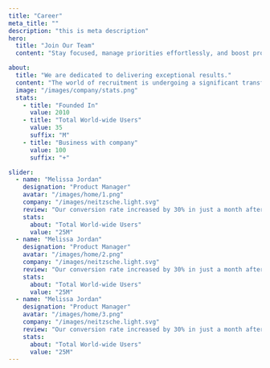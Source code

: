 ```yaml
---
title: "Career"
meta_title: ""
description: "this is meta description"
hero:
  title: "Join Our Team"
  content: "Stay focused, manage priorities effortlessly, and boost productivity. Our <br> comprehensive task management tool keeps your team synced and on course."

about:
  title: "We are dedicated to delivering exceptional results."
  content: "The world of recruitment is undergoing a significant transformation.  Gone are the days of endless resume sifting and relying solely on gut instincts. Artificial intelligence (AI) is rapidly changing the landscape of talent acquisition."
  image: "/images/company/stats.png"
  stats:
    - title: "Founded In"
      value: 2010
    - title: "Total World-wide Users"
      value: 35
      suffix: "M"
    - title: "Business with company"
      value: 100
      suffix: "+"

slider:
  - name: "Melissa Jordan"
    designation: "Product Manager"
    avatar: "/images/home/1.png"
    company: "/images/neitzsche.light.svg"
    review: "Our conversion rate increased by 30% in just a month after switching to this platform. The automated follow-ups have saved us so much time"
    stats:
      about: "Total World-wide Users"
      value: "25M"
  - name: "Melissa Jordan"
    designation: "Product Manager"
    avatar: "/images/home/2.png"
    company: "/images/neitzsche.light.svg"
    review: "Our conversion rate increased by 30% in just a month after switching to this platform. The automated follow-ups have saved us so much time"
    stats:
      about: "Total World-wide Users"
      value: "25M"
  - name: "Melissa Jordan"
    designation: "Product Manager"
    avatar: "/images/home/3.png"
    company: "/images/neitzsche.light.svg"
    review: "Our conversion rate increased by 30% in just a month after switching to this platform. The automated follow-ups have saved us so much time"
    stats:
      about: "Total World-wide Users"
      value: "25M"
---
```

